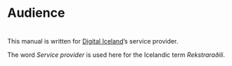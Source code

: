 # **Audience**

#

This manual is written for [Digital Iceland](http://island.is)’s service provider.

The word _Service provider_ is used here for the Icelandic term _Rekstraraðili_.
